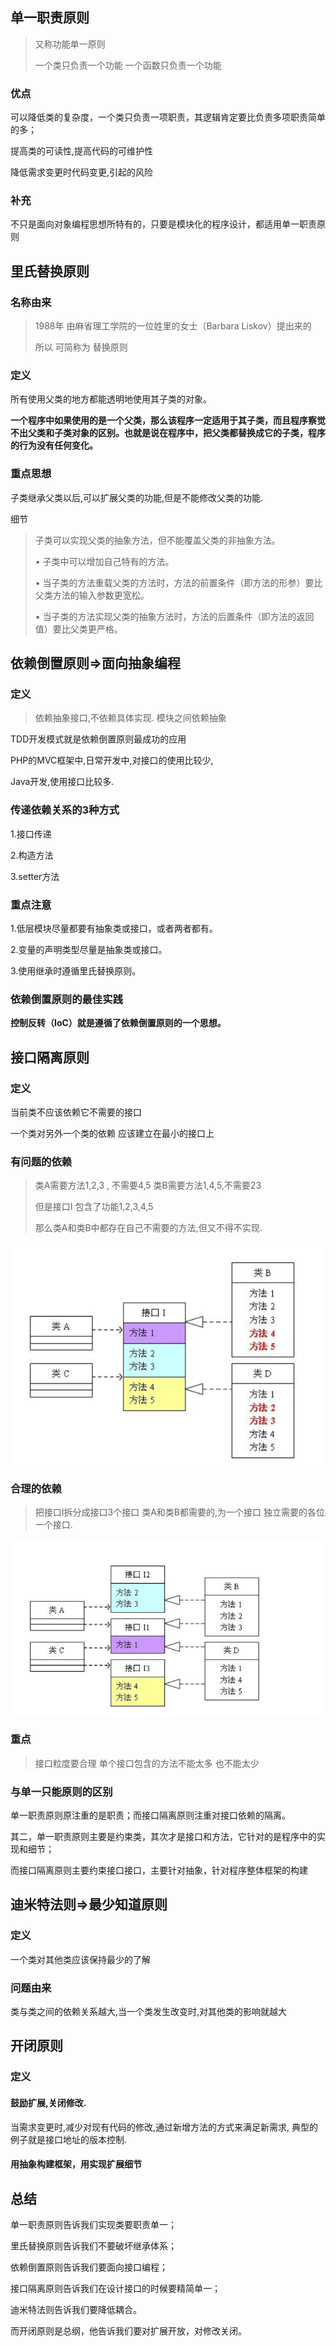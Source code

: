 ## 单一职责原则

> 又称功能单一原则
>
> 一个类只负责一个功能   一个函数只负责一个功能

### 优点

可以降低类的复杂度，一个类只负责一项职责，其逻辑肯定要比负责多项职责简单的多；

提高类的可读性,提高代码的可维护性

降低需求变更时代码变更,引起的风险

### 补充

不只是面向对象编程思想所特有的，只要是模块化的程序设计，都适用单一职责原则



## 里氏替换原则 

### 名称由来

> 1988年 由麻省理工学院的一位姓里的女士（Barbara Liskov）提出来的
>
> 所以 可简称为 替换原则

### 定义

所有使用父类的地方都能透明地使用其子类的对象。

**一个程序中如果使用的是一个父类，那么该程序一定适用于其子类，而且程序察觉不出父类和子类对象的区别。也就是说在程序中，把父类都替换成它的子类，程序的行为没有任何变化。**



### 重点思想

子类继承父类以后,可以扩展父类的功能,但是不能修改父类的功能.

细节

>子类可以实现父类的抽象方法，但不能覆盖父类的非抽象方法。
>
>• 子类中可以增加自己特有的方法。
>
>• 当子类的方法重载父类的方法时，方法的前置条件（即方法的形参）要比父类方法的输入参数更宽松。
>
>• 当子类的方法实现父类的抽象方法时，方法的后置条件（即方法的返回值）要比父类更严格。



## 依赖倒置原则=>面向抽象编程

### 定义

> 依赖抽象接口,不依赖具体实现.      模块之间依赖抽象

TDD开发模式就是依赖倒置原则最成功的应用

PHP的MVC框架中,日常开发中,对接口的使用比较少,

Java开发,使用接口比较多.

### 传递依赖关系的3种方式

1.接口传递

2.构造方法

3.setter方法

### 重点注意

1.低层模块尽量都要有抽象类或接口，或者两者都有。

2.变量的声明类型尽量是抽象类或接口。

3.使用继承时遵循里氏替换原则。

### 依赖倒置原则的最佳实践

**控制反转（IoC）就是遵循了依赖倒置原则的一个思想。**









## 接口隔离原则

### 定义

当前类不应该依赖它不需要的接口

一个类对另外一个类的依赖  应该建立在最小的接口上

### 有问题的依赖

> 类A需要方法1,2,3 , 不需要4,5       类B需要方法1,4,5,不需要23
>
> 但是接口I 包含了功能1,2,3,4,5
>
> 那么类A和类B中都存在自己不需要的方法,但又不得不实现.

![image-20200617100828230](imgs/image-20200617100828230.png)

### 合理的依赖

> 把接口I拆分成接口3个接口   类A和类B都需要的,为一个接口  独立需要的各位一个接口.

![image-20200617100811538](imgs/image-20200617100811538.png)

### 重点

> 接口粒度要合理  单个接口包含的方法不能太多     也不能太少

### 与单一只能原则的区别

单一职责原则原注重的是职责；而接口隔离原则注重对接口依赖的隔离。

其二，单一职责原则主要是约束类，其次才是接口和方法，它针对的是程序中的实现和细节；

而接口隔离原则主要约束接口接口，主要针对抽象，针对程序整体框架的构建





## 迪米特法则=>最少知道原则

### 定义

一个类对其他类应该保持最少的了解

### 问题由来

类与类之间的依赖关系越大,当一个类发生改变时,对其他类的影响就越大



## 开闭原则

### 定义

#### 鼓励扩展,关闭修改.

当需求变更时,减少对现有代码的修改,通过新增方法的方式来满足新需求, 典型的例子就是接口地址的版本控制.

#### 用抽象构建框架，用实现扩展细节



## 总结

单一职责原则告诉我们实现类要职责单一；

里氏替换原则告诉我们不要破坏继承体系；

依赖倒置原则告诉我们要面向接口编程；

接口隔离原则告诉我们在设计接口的时候要精简单一；

迪米特法则告诉我们要降低耦合。

而开闭原则是总纲，他告诉我们要对扩展开放，对修改关闭。

